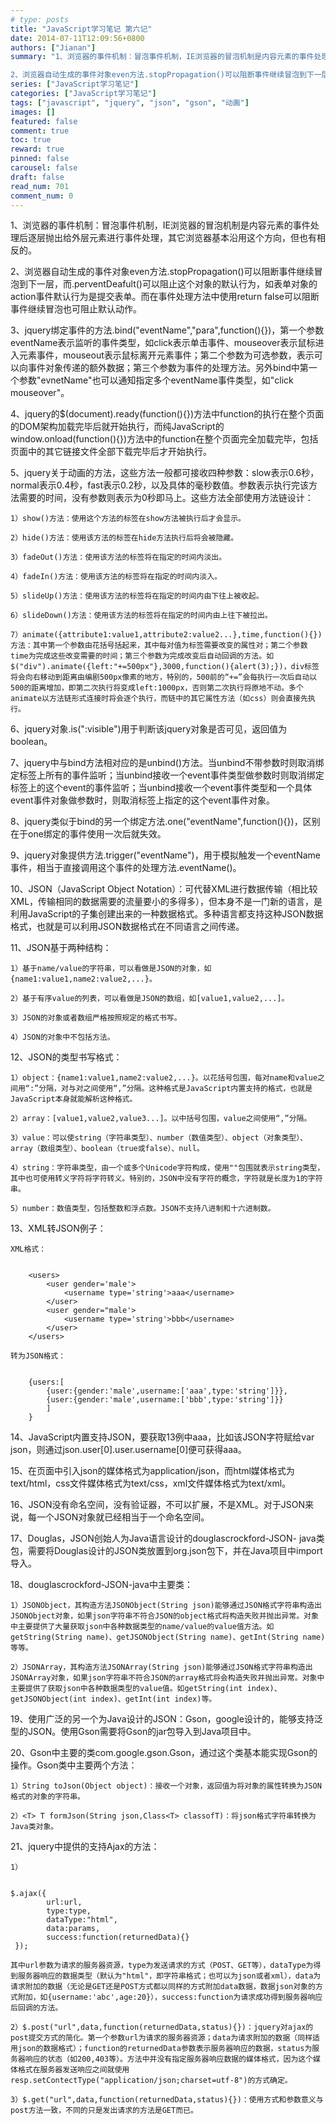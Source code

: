 ```yaml
---
# type: posts 
title: "JavaScript学习笔记 第六记"
date: 2014-07-11T12:09:56+0800
authors: ["Jianan"]
summary: "1、浏览器的事件机制：冒泡事件机制，IE浏览器的冒泡机制是内容元素的事件处理后逐层抛出给外层元素进行事件处理，其它浏览器基本沿用这个方向，但也有相反的。

2、浏览器自动生成的事件对象even方法.stopPropagation()可以阻断事件继续冒泡到下一层，而.perventDeafult()可以阻止这个对象的默认行为，如表单对象的action事件默认行为是提交表单。而在事件处理方法中使用"
series: ["JavaScript学习笔记"]
categories: ["JavaScript学习笔记"]
tags: ["javascript", "jquery", "json", "gson", "动画"]
images: []
featured: false
comment: true
toc: true
reward: true
pinned: false
carousel: false
draft: false
read_num: 701
comment_num: 0
---
```


1、浏览器的事件机制：冒泡事件机制，IE浏览器的冒泡机制是内容元素的事件处理后逐层抛出给外层元素进行事件处理，其它浏览器基本沿用这个方向，但也有相反的。

  
2、浏览器自动生成的事件对象even方法.stopPropagation()可以阻断事件继续冒泡到下一层，而.perventDeafult()可以阻止这个对象的默认行为，如表单对象的action事件默认行为是提交表单。而在事件处理方法中使用return
false可以阻断事件继续冒泡也可阻止默认动作。

  
3、jquery绑定事件的方法.bind("eventName","para",function(){})，第一个参数eventName表示监听的事件类型，如click表示单击事件、mouseover表示鼠标进入元素事件，mouseout表示鼠标离开元素事件；第二个参数为可选参数，表示可以向事件对象传递的额外数据；第三个参数为事件的处理方法。另外bind中第一个参数"evnetName"也可以通知指定多个eventName事件类型，如"click
mouseover"。

  
4、jquery的$(document).ready(function(){})方法中function的执行在整个页面的DOM架构加载完毕后就开始执行，而纯JavaScript的window.onload(function(){})方法中的function在整个页面完全加载完毕，包括页面中的其它链接文件全部下载完毕后才开始执行。

  
5、jquery关于动画的方法，这些方法一般都可接收四种参数：slow表示0.6秒，normal表示0.4秒，fast表示0.2秒，以及具体的毫秒数值。参数表示执行完该方法需要的时间，没有参数则表示为0秒即马上。这些方法全部使用方法链设计：

    1）show()方法：使用这个方法的标签在show方法被执行后才会显示。

    2）hide()方法：使用该方法的标签在hide方法执行后将会被隐藏。

    3）fadeOut()方法：使用该方法的标签将在指定的时间内淡出。

    4）fadeIn()方法：使用该方法的标签将在指定的时间内淡入。

    5）slideUp()方法：使用该方法的标签将在指定的时间内由下往上被收起。

    6）slideDown()方法：使用该方法的标签将在指定的时间内由上往下被拉出。

    7）animate({attribute1:value1,attribute2:value2...},time,function(){})方法：其中第一个参数由花括号括起来，其中每对值为标签需要改变的属性对；第二个参数time为完成这些改变需要的时间；第三个参数为完成改变后自动回调的方法。如$("div").animate({left:"+=500px"},3000,function(){alert(3);})，div标签将会向右移动到距离由编剧500px像素的地方，特别的，500前的“+=”会每执行一次后自动以500的距离增加，即第二次执行将变成left:1000px，否则第二次执行将原地不动。多个animate以方法链形式连接时将会逐个执行，而链中的其它属性方法（如css）则会直接先执行。

  
6、jquery对象.is(":visible")用于判断该jquery对象是否可见，返回值为boolean。

  
7、jquery中与bind方法相对应的是unbind()方法。当unbind不带参数时则取消绑定标签上所有的事件监听；当unbind接收一个event事件类型做参数时则取消绑定标签上的这个event的事件监听；当unbind接收一个event事件类型和一个具体event事件对象做参数时，则取消标签上指定的这个event事件对象。

  
8、jquery类似于bind的另一个绑定方法.one("eventName",function(){})，区别在于one绑定的事件使用一次后就失效。

  
9、jquery对象提供方法.trigger("eventName")，用于模拟触发一个eventName事件，相当于直接调用这个事件的处理方法.eventName()。

  
10、JSON（JavaScript Object
Notation）：可代替XML进行数据传输（相比较XML，传输相同的数据需要的流量要小的多得多），但本身不是一门新的语言，是利用JavaScript的子集创建出来的一种数据格式。多种语言都支持这种JSON数据格式，也就是可以利用JSON数据格式在不同语言之间传递。

  
11、JSON基于两种结构：

    1）基于name/value的字符串，可以看做是JSON的对象，如{name1:value1,name2:value2,...}。

    2）基于有序value的列表，可以看做是JSON的数组，如[value1,value2,...]。

    3）JSON的对象或者数组严格按照规定的格式书写。

    4）JSON的对象中不包括方法。

  
12、JSON的类型书写格式：

    1）object：{name1:value1,name2:value2,...}。以花括号包围，每对name和value之间用“:”分隔，对与对之间使用“,”分隔。这种格式是JavaScript内置支持的格式，也就是JavaScript本身就能解析这种格式。

    2）array：[value1,value2,value3...]。以中括号包围，value之间使用“,”分隔。

    3）value：可以使string（字符串类型）、number（数值类型）、object（对象类型）、array（数组类型）、boolean（true或false）、null。

    4）string：字符串类型，由一个或多个Unicode字符构成，使用""包围就表示string类型，其中也可使用转义字符将字符转义。特别的，JSON中没有字符的概念，字符就是长度为1的字符串。

    5）number：数值类型，包括整数和浮点数。JSON不支持八进制和十六进制数。

  
13、XML转JSON例子：

    XML格式：
    
    
        <users>
            <user gender='male'>
                <username type='string'>aaa</username>
            </user>
            <user gender="male'>
                <username type='string'>bbb</username>
            </user>
        </users>

    转为JSON格式：
    
    
        {users:[
            {user:{gender:'male',username:['aaa',type:'string']}},
            {user:{gender:'male',username:['bbb',type:'string']}}
            ]
        }

  
14、JavaScript内置支持JSON，要获取13例中aaa，比如该JSON字符赋给var
json，则通过json.user[0].user.username[0]便可获得aaa。

  
15、在页面中引入json的媒体格式为application/json，而html媒体格式为text/html，css文件媒体格式为text/css，xml文件媒体格式为text/xml。

  
16、JSON没有命名空间，没有验证器，不可以扩展，不是XML。对于JSON来说，每一个JSON对象就已经相当于一个命名空间。

  
17、Douglas，JSON创始人为Java语言设计的douglascrockford-JSON-
java类包，需要将Douglas设计的JSON类放置到org.json包下，并在Java项目中import导入。

  
18、douglascrockford-JSON-java中主要类：

    1）JSONObject，其构造方法JSONObject(String json)能够通过JSON格式字符串构造出JSONObject对象，如果json字符串不符合JSON的object格式将构造失败并抛出异常。对象中主要提供了大量获取json中各种数据类型的name/value的value值方法。如getString(String name)、getJSONObject(String name)、getInt(String name)等等。

    2）JSONArray，其构造方法JSONArray(String json)能够通过JSON格式字符串构造出JSONArray对象，如果json字符串不符合JSON的array格式将会构造失败并抛出异常。对象中主要提供了获取json中各种数据类型的value值。如getString(int index)、getJSONObject(int index)、getInt(int index)等。

  
19、使用广泛的另一个为Java设计的JSON：Gson，google设计的，能够支持泛型的JSON。使用Gson需要将Gson的jar包导入到Java项目中。

  
20、Gson中主要的类com.google.gson.Gson，通过这个类基本能实现Gson的操作。Gson类中主要两个方法：

    1）String toJson(Object object)：接收一个对象，返回值为将对象的属性转换为JSON格式的对象的字符串。

    2）<T> T formJson(String json,Class<T> classofT)：将json格式字符串转换为Java类对象。

  
21、jquery中提供的支持Ajax的方法：

    1）
    
    
    $.ajax({
            url:url,
            type:type,
            dataType:"html",
            data:params,
            success:function(returnedData){}
     });

    其中url参数为请求的服务器资源，type为发送请求的方式（POST、GET等），dataType为得到服务器响应的数据类型（默认为"html"，即字符串格式；也可以为json或者xml），data为请求附加的数据（无论是GET还是POST方式都以同样的方式附加data数据，数据json对象的方式附加，如{username:'abc',age:20}），success:function为请求成功得到服务器响应后回调的方法。

    2）$.post("url",data,function(returnedData,status){})：jquery对ajax的post提交方式的简化。第一个参数url为请求的服务器资源；data为请求附加的数据（同样适用json的数据格式）；function的returnedData参数表示服务器响应的数据，status为服务器响应的状态（如200,403等）。方法中并没有指定服务器响应数据的媒体格式，因为这个媒体格式在服务器发送响应之间就使用resp.setContectType("application/json;charset=utf-8")的方式确定。

    3）$.get("url",data,function(returnedData,status){})：使用方式和参数意义与post方法一致，不同的只是发出请求的方法是GET而已。

